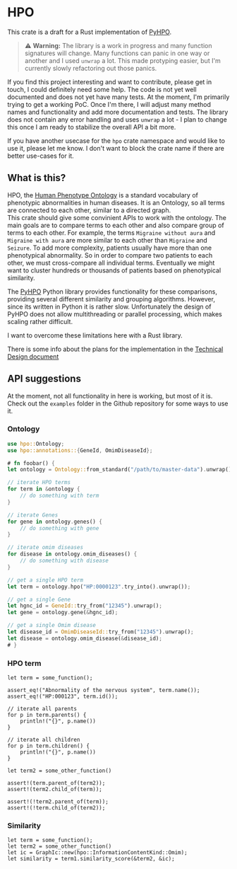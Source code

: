 # HPO

This crate is a draft for a Rust implementation of [PyHPO](https://pypi.org/project/pyhpo/).

> :warning: **Warning:** The library is a work in progress and many function signatures will change. Many functions can panic in one way or another and I used `unwrap` a lot. This made protyping easier, but I'm currently slowly refactoring out those panics.

If you find this project interesting and want to contribute, please get in touch, I could definitely need some help. The code is not yet well documented and does not yet have many tests. At the moment, I'm primarily trying to get a working PoC. Once I'm there, I will adjust many method names and functionality and add more documentation and tests. The library does not contain any error handling and uses `unwrap` a lot - I plan to change this once I am ready to stabilize the overall API a bit more.

If you have another usecase for the `hpo` crate namespace and would like to use it, please let me know. I don't want to block the crate name if there are better use-cases for it.

## What is this?

HPO, the [Human Phenotype Ontology](https://hpo.jax.org/app/) is a standard vocabulary of phenotypic abnormalities in human diseases. It is an Ontology, so all terms are connected to each other, similar to a directed graph.  
This crate should give some convinient APIs to work with the ontology. The main goals are to compare terms to each other and also compare group of terms to each other.
For example, the terms `Migraine without aura` and `Migraine with aura` are more similar to each other than `Migraine` and `Seizure`. To add more complexity, patients usually have more than one phenotypical abnormality. So in order to compare two patients to each other, we must cross-compare all individual terms. Eventually we might want to cluster hundreds or thousands of patients based on phenotypical similarity.

The [PyHPO](https://pypi.org/project/pyhpo/) Python library provides functionality for these comparisons, providing several different similarity and grouping algorithms. However, since its written in Python it is rather slow. Unfortunately the design of PyHPO does not allow multithreading or parallel processing, which makes scaling rather difficult.

I want to overcome these limitations here with a Rust library.

There is some info about the plans for the implementation in the [Technical Design document](https://github.com/anergictcell/hpo/blob/main/TechnicalDesign.md)


## API suggestions
At the moment, not all functionality in here is working, but most of it is. Check out the `examples` folder in the Github repository for some ways to use it.

### Ontology
```rust
use hpo::Ontology;
use hpo::annotations::{GeneId, OmimDiseaseId};

# fn foobar() {
let ontology = Ontology::from_standard("/path/to/master-data").unwrap();

// iterate HPO terms
for term in &ontology {
    // do something with term
}

// iterate Genes
for gene in ontology.genes() {
    // do something with gene
}

// iterate omim diseases
for disease in ontology.omim_diseases() {
    // do something with disease
}

// get a single HPO term
let term = ontology.hpo("HP:0000123".try_into().unwrap());

// get a single Gene
let hgnc_id = GeneId::try_from("12345").unwrap();
let gene = ontology.gene(&hgnc_id);

// get a single Omim disease
let disease_id = OmimDiseaseId::try_from("12345").unwrap();
let disease = ontology.omim_disease(&disease_id);
# }
```

### HPO term
```ignore
let term = some_function();

assert_eq!("Abnormality of the nervous system", term.name());
assert_eq!("HP:000123", term.id());

// iterate all parents
for p in term.parents() {
    println!("{}", p.name())
}

// iterate all children
for p in term.children() {
    println!("{}", p.name())
}

let term2 = some_other_function()

assert!(term.parent_of(term2));
assert!(term2.child_of(term));

assert!(!term2.parent_of(term));
assert!(!term.child_of(term2));
```

### Similarity
```ignore
let term = some_function();
let term2 = some_other_function()
let ic = GraphIc::new(hpo::InformationContentKind::Omim);
let similarity = term1.similarity_score(&term2, &ic);
```
